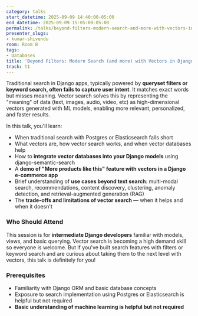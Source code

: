 ```yaml
---
category: talks
start_datetime: 2025-09-09 14:40:00-05:00
end_datetime: 2025-09-09 15:05:00-05:00
permalink: /talks/beyond-filters-modern-search-and-more-with-vectors-in-django/
presenter_slugs:
- kumar-shivendu
room: Room B
tags:
- Databases
title: 'Beyond Filters: Modern Search (and more) with Vectors in Django'
track: t1
---
```


Traditional search in Django apps, typically powered by **queryset filters or keyword search, often fails to capture user intent**. It matches exact words but misses meaning. Vector search solves this by representing the "meaning" of data (text, images, audio, video, etc) as high-dimensional vectors generated with ML models, enabling more relevant, personalized, and faster results. 

In this talk, you'll learn:
- When traditional search with Postgres or Elasticsearch falls short
- What vectors are, how vector search works, and when vector databases help
- How to **integrate vector databases into your Django models** using django-semantic-search
- A **demo of "More products like this" feature with vectors in a Django e-commerce app**
- Brief understanding of **use cases beyond text search**: multi-modal search, recommendations, content discovery, clustering, anomaly detection, and retrieval-augmented generation (RAG)
- The **trade-offs and limitations of vector search** — when it helps and when it doesn't

### Who Should Attend
This session is for **intermediate Django developers** familiar with models, views, and basic querying. Vector search is becoming a high demand skill so everyone is welcome. But if you've built search features with filters or keyword search and are curious about taking them to the next level with vectors, this talk is definitely for you! 

### Prerequisites
- Familiarity with Django ORM and basic database concepts
- Exposure to search implementation using Postgres or Elasticsearch is helpful but not required
- **Basic understanding of machine learning is helpful but not required**